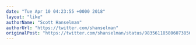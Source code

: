 ```yaml
---
date: "Tue Apr 10 04:23:55 +0000 2018"
layout: "like"
authorName: "Scott Hanselman"
authorUrl: "https://twitter.com/shanselman"
originalPost: "https://twitter.com/shanselman/status/983561185806073856"
---
```

